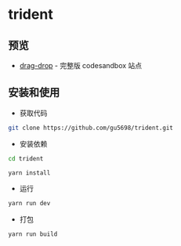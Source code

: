 <h1>trident</h1>
</div>

## 预览

- [drag-drop](https://codesandbox.io/p/github/gu5698/trident/) - 完整版 codesandbox 站点

## 安装和使用

- 获取代码

```bash
git clone https://github.com/gu5698/trident.git
```

- 安装依赖

```bash
cd trident

yarn install

```

- 运行

```bash
yarn run dev
```

- 打包

```bash
yarn run build
```
